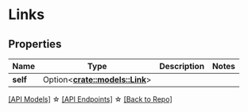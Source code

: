 # Links

## Properties

Name | Type | Description | Notes
------------ | ------------- | ------------- | -------------
**self** | Option<[**crate::models::Link**](Link.md)> |  | 

[[API Models]](./README.md#documentation-for-models) ☆ [[API Endpoints]](./README.md#documentation-for-api-endpoints) ☆ [[Back to Repo]](../README.md)


